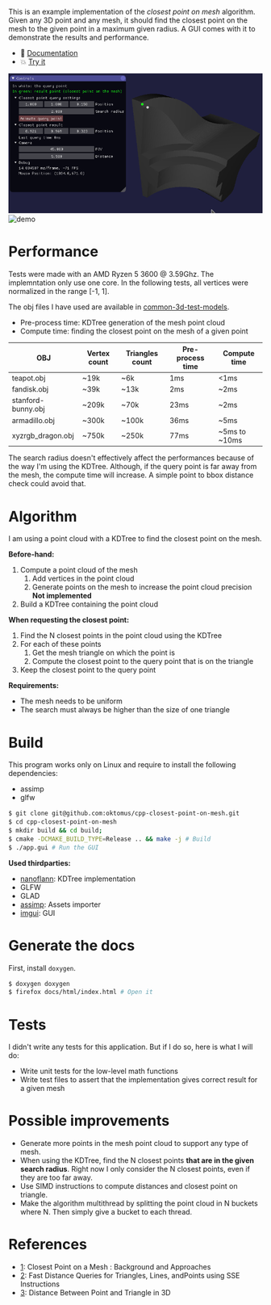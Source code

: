 This is an example implementation of the *closest point on mesh* algorithm. Given any 3D point and any mesh, it should find the closest point on the mesh to the given point in a maximum given radius. A GUI comes with it to demonstrate the results and performance.

- :notebook: [Documentation](https://oktomus.com/cpp-closest-point-on-mesh)
- :boom: [Try it](https://github.com/oktomus/cpp-closest-point-on-mesh/releases)

![demo](demo.gif)
![demo](demo2.gif)

# Performance

Tests were made with an AMD Ryzen 5 3600 @ 3.59Ghz. The implemntation only use one core.
In the following tests, all vertices were normalized in the range [-1, 1].

The obj files I have used are available in [common-3d-test-models](https://github.com/alecjacobson/common-3d-test-models).

- Pre-process time: KDTree generation of the mesh point cloud
- Compute time: finding the closest point on the mesh of a given point

| OBJ | Vertex count | Triangles count | Pre-process time | Compute time |
|----|-----|-----|----|----|
|teapot.obj|~19k|~6k|1ms|<1ms
|fandisk.obj|~39k|~13k|2ms|~2ms
|stanford-bunny.obj|~209k|~70k|23ms|~2ms
|armadillo.obj|~300k|~100k|36ms|~5ms
|xyzrgb_dragon.obj|~750k|~250k|77ms|~5ms to ~10ms

The search radius doesn't effectively affect the performances because of the way I'm using the KDTree. Although, if the query point is far away from the mesh, the compute time will increase. A simple point to bbox distance check could avoid that.

# Algorithm

I am using a point cloud with a KDTree to find the closest point on the mesh. 

**Before-hand:**

1. Compute a point cloud of the mesh
    1. Add vertices in the point cloud
    2. Generate points on the mesh to increase the point cloud precision **Not implemented**
2. Build a KDTree containing the point cloud

**When requesting the closest point:**

1. Find the N closest points in the point cloud using the KDTree
2. For each of these points
    1. Get the mesh triangle on which the point is
    2. Compute the closest point to the query point that is on the triangle
3. Keep the closest point to the query point

**Requirements:**

- The mesh needs to be uniform
- The search must always be higher than the size of one triangle

# Build

This program works only on Linux and require to install the following dependencies:
- assimp
- glfw

```sh
$ git clone git@github.com:oktomus/cpp-closest-point-on-mesh.git
$ cd cpp-closest-point-on-mesh
$ mkdir build && cd build;
$ cmake -DCMAKE_BUILD_TYPE=Release .. && make -j # Build
$ ./app.gui # Run the GUI
```

**Used thirdparties:**

- [nanoflann](https://github.com/jlblancoc/nanoflann): KDTree implementation
- GLFW
- GLAD
- [assimp](https://github.com/assimp/assimp): Assets importer
- [imgui](https://github.com/ocornut/imgui): GUI

# Generate the docs

First, install `doxygen`.

```sh
$ doxygen doxygen
$ firefox docs/html/index.html # Open it
```

# Tests

I didn't write any tests for this application. But if I do so, here is what I will do:
- Write unit tests for the low-level math functions
- Write test files to assert that the implementation gives correct result for a given mesh

# Possible improvements

- Generate more points in the mesh point cloud to support any type of mesh.
- When using the KDTree, find the N closest points **that are in the given search radius**. Right now I only consider the N closest points, even if they are too far away.
- Use SIMD instructions to compute distances and closest point on triangle.
- Make the algorithm multithread by splitting the point cloud in N buckets where N. Then simply give a bucket to each thread.

# References

- [1](https://github.com/bronzelion/closest-point-on-mesh/wiki/Closest-Point-on-a-Mesh-:-Background-and-Approaches): Closest Point on a Mesh : Background and Approaches
- [2](http://jcgt.org/published/0003/04/05/paper.pdf): Fast Distance Queries for Triangles, Lines, andPoints using SSE Instructions
- [3](https://www.geometrictools.com/Documentation/DistancePoint3Triangle3.pdf): Distance Between Point and Triangle in 3D